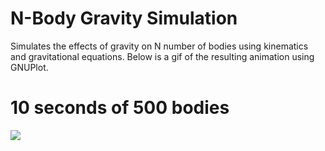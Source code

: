 # N-Body Gravity Simulation
Simulates the effects of gravity on N number of bodies using kinematics and gravitational equations. Below is a gif of the resulting animation using GNUPlot.

# 10 seconds of 500 bodies
![](sim.gif)
